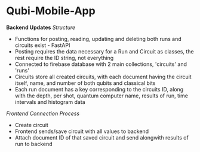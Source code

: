 # Qubi-Mobile-App

**Backend Updates**
*Structure*
- Functions for posting, reading, updating and deleting both runs and circuits exist - FastAPI
- Posting requires the data necessary for a Run and Circuit as classes, the rest require the ID string, not everything
- Connected to firebase database with 2 main collections, 'circuits' and 'runs'
- Circuits store all created circuits, with each document having the circuit itself, name, and number of both qubits and classical bits
- Each run document has a key corresponding to the circuits ID, along with the depth, per shot, quantum computer name, results of run, time intervals and histogram data

*Frontend Connection Process*
- Create circuit
- Frontend sends/save circuit with all values to backend
- Attach document ID of that saved circuit and send alongwith results of run to backend
